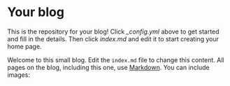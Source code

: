 # Your blog

This is the repository for your blog! Click *_config.yml* above to get started and fill in the details. Then click *index.md* and edit it to start creating your home page.


Welcome to this small blog. Edit the `index.md` file to change this content. All pages on the blog, including this one, use [Markdown](https://guides.github.com/features/mastering-markdown/). You can include images:
